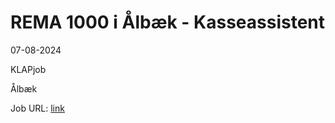 # REMA 1000 i Ålbæk - Kasseassistent
07-08-2024

KLAPjob

Ålbæk

Job URL: [link](https://www.jobindex.dk/jobannonce/r12656563/rema-1000-i-aalbaek-kasseassistent)


